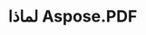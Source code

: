---
title: لماذا Aspose.PDF
linktitle: لماذا Aspose.PDF
type: docs
weight: 10
url: /ar/cpp/why-aspose-pdf/
description: في القسم التالي نوضح لماذا يختار المستخدمون Aspose.PDF لـ C++ للعمل مع المستندات.
lastmod: "2024-03-05"
sitemap:
    changefreq: "weekly"
    priority: 0.7
---